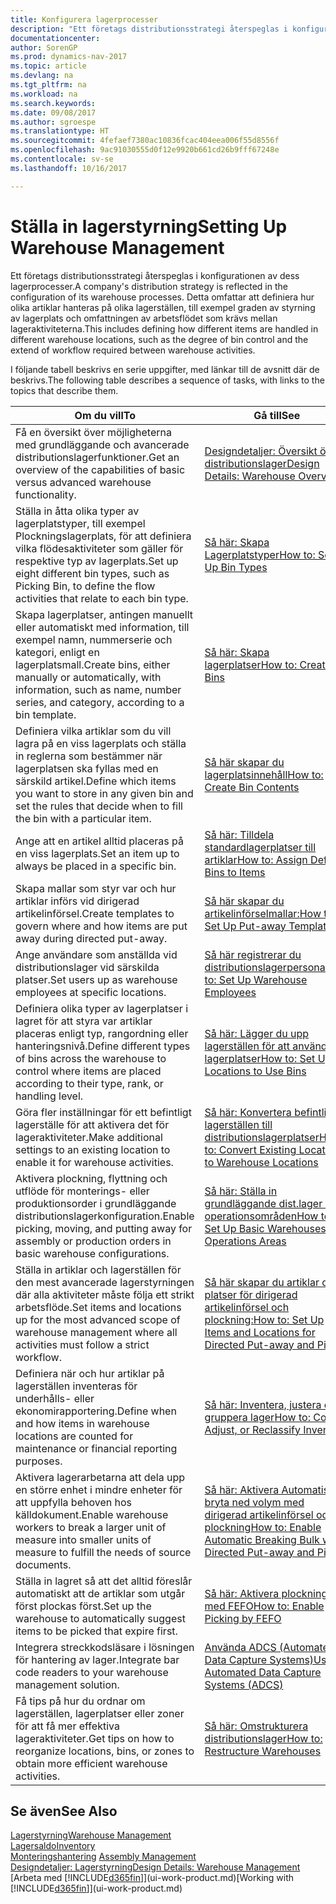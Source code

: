 ```yaml
---
title: Konfigurera lagerprocesser
description: "Ett företags distributionsstrategi återspeglas i konfigurationen av dess lagerprocesser. Detta omfattar att definiera hur olika artiklar hanteras på olika lagerställen, till exempel graden av styrning av lagerplats och omfattningen av arbetsflödet som krävs mellan lageraktiviteterna."
documentationcenter: 
author: SorenGP
ms.prod: dynamics-nav-2017
ms.topic: article
ms.devlang: na
ms.tgt_pltfrm: na
ms.workload: na
ms.search.keywords: 
ms.date: 09/08/2017
ms.author: sgroespe
ms.translationtype: HT
ms.sourcegitcommit: 4fefaef7380ac10836fcac404eea006f55d8556f
ms.openlocfilehash: 9ac91030555d0f12e9920b661cd26b9fff67248e
ms.contentlocale: sv-se
ms.lasthandoff: 10/16/2017

---
```

# <a name="setting-up-warehouse-management"></a><span data-ttu-id="d236d-104">Ställa in lagerstyrning</span><span class="sxs-lookup"><span data-stu-id="d236d-104">Setting Up Warehouse Management</span></span>
<span data-ttu-id="d236d-105">Ett företags distributionsstrategi återspeglas i konfigurationen av dess lagerprocesser.</span><span class="sxs-lookup"><span data-stu-id="d236d-105">A company's distribution strategy is reflected in the configuration of its warehouse processes.</span></span> <span data-ttu-id="d236d-106">Detta omfattar att definiera hur olika artiklar hanteras på olika lagerställen, till exempel graden av styrning av lagerplats och omfattningen av arbetsflödet som krävs mellan lageraktiviteterna.</span><span class="sxs-lookup"><span data-stu-id="d236d-106">This includes defining how different items are handled in different warehouse locations, such as the degree of bin control and the extend of workflow required between warehouse activities.</span></span>  

 <span data-ttu-id="d236d-107">I följande tabell beskrivs en serie uppgifter, med länkar till de avsnitt där de beskrivs.</span><span class="sxs-lookup"><span data-stu-id="d236d-107">The following table describes a sequence of tasks, with links to the topics that describe them.</span></span>   

|<span data-ttu-id="d236d-108">**Om du vill**</span><span class="sxs-lookup"><span data-stu-id="d236d-108">**To**</span></span>|<span data-ttu-id="d236d-109">**Gå till**</span><span class="sxs-lookup"><span data-stu-id="d236d-109">**See**</span></span>|  
|------------|-------------|  
|<span data-ttu-id="d236d-110">Få en översikt över möjligheterna med grundläggande och avancerade distributionslagerfunktioner.</span><span class="sxs-lookup"><span data-stu-id="d236d-110">Get an overview of the capabilities of basic versus advanced warehouse functionality.</span></span>|[<span data-ttu-id="d236d-111">Designdetaljer: Översikt över distributionslager</span><span class="sxs-lookup"><span data-stu-id="d236d-111">Design Details: Warehouse Overview</span></span>](design-details-warehouse-overview.md)|  
|<span data-ttu-id="d236d-112">Ställa in åtta olika typer av lagerplatstyper, till exempel Plockningslagerplats, för att definiera vilka flödesaktiviteter som gäller för respektive typ av lagerplats.</span><span class="sxs-lookup"><span data-stu-id="d236d-112">Set up eight different bin types, such as Picking Bin, to define the flow activities that relate to each bin type.</span></span>|[<span data-ttu-id="d236d-113">Så här: Skapa Lagerplatstyper</span><span class="sxs-lookup"><span data-stu-id="d236d-113">How to: Set Up Bin Types</span></span>](warehouse-how-to-set-up-bin-types.md)|  
|<span data-ttu-id="d236d-114">Skapa lagerplatser, antingen manuellt eller automatiskt med information, till exempel namn, nummerserie och kategori, enligt en lagerplatsmall.</span><span class="sxs-lookup"><span data-stu-id="d236d-114">Create bins, either manually or automatically, with information, such as name, number series, and category, according to a bin template.</span></span>|[<span data-ttu-id="d236d-115">Så här: Skapa lagerplatser</span><span class="sxs-lookup"><span data-stu-id="d236d-115">How to: Create Bins</span></span>](warehouse-how-to-create-individual-bins.md)|  
|<span data-ttu-id="d236d-116">Definiera vilka artiklar som du vill lagra på en viss lagerplats och ställa in reglerna som bestämmer när lagerplatsen ska fyllas med en särskild artikel.</span><span class="sxs-lookup"><span data-stu-id="d236d-116">Define which items you want to store in any given bin and set the rules that decide when to fill the bin with a particular item.</span></span>|[<span data-ttu-id="d236d-117">Så här skapar du lagerplatsinnehåll</span><span class="sxs-lookup"><span data-stu-id="d236d-117">How to: Create Bin Contents</span></span>](warehouse-how-to-set-up-bin-contents.md)|  
|<span data-ttu-id="d236d-118">Ange att en artikel alltid placeras på en viss lagerplats.</span><span class="sxs-lookup"><span data-stu-id="d236d-118">Set an item up to always be placed in a specific bin.</span></span>|[<span data-ttu-id="d236d-119">Så här: Tilldela standardlagerplatser till artiklar</span><span class="sxs-lookup"><span data-stu-id="d236d-119">How to: Assign Default Bins to Items</span></span>](warehouse-how-to-assign-default-bins-to-items.md)|
|<span data-ttu-id="d236d-120">Skapa mallar som styr var och hur artiklar införs vid dirigerad artikelinförsel.</span><span class="sxs-lookup"><span data-stu-id="d236d-120">Create templates to govern where and how items are put away during directed put-away.</span></span>|[<span data-ttu-id="d236d-121">Så här skapar du artikelinförselmallar:</span><span class="sxs-lookup"><span data-stu-id="d236d-121">How to: Set Up Put-away Templates</span></span>](warehouse-how-to-set-up-put-away-templates.md)|
|<span data-ttu-id="d236d-122">Ange användare som anställda vid distributionslager vid särskilda platser.</span><span class="sxs-lookup"><span data-stu-id="d236d-122">Set users up as warehouse employees at specific locations.</span></span>|[<span data-ttu-id="d236d-123">Så här registrerar du distributionslagerpersonal</span><span class="sxs-lookup"><span data-stu-id="d236d-123">How to: Set Up Warehouse Employees</span></span>](warehouse-how-to-set-up-warehouse-employees.md)|
|<span data-ttu-id="d236d-124">Definiera olika typer av lagerplatser i lagret för att styra var artiklar placeras enligt typ, rangordning eller hanteringsnivå.</span><span class="sxs-lookup"><span data-stu-id="d236d-124">Define different types of bins across the warehouse to control where items are placed according to their type, rank, or handling level.</span></span>|[<span data-ttu-id="d236d-125">Så här: Lägger du upp lagerställen för att använda lagerplatser</span><span class="sxs-lookup"><span data-stu-id="d236d-125">How to: Set Up Locations to Use Bins</span></span>](warehouse-how-to-set-up-locations-to-use-bins.md)|
|<span data-ttu-id="d236d-126">Göra fler inställningar för ett befintligt lagerställe för att aktivera det för lageraktiviteter.</span><span class="sxs-lookup"><span data-stu-id="d236d-126">Make additional settings to an existing location to enable it for warehouse activities.</span></span>|[<span data-ttu-id="d236d-127">Så här: Konvertera befintliga lagerställen till distributionslagerplatser</span><span class="sxs-lookup"><span data-stu-id="d236d-127">How to: Convert Existing Locations to Warehouse Locations</span></span>](warehouse-how-to-convert-existing-locations-to-warehouse-locations.md)|
|<span data-ttu-id="d236d-128">Aktivera plockning, flyttning och utflöde för monterings- eller produktionsorder i grundläggande distributionslagerkonfiguration.</span><span class="sxs-lookup"><span data-stu-id="d236d-128">Enable picking, moving, and putting away for assembly or production orders in basic warehouse configurations.</span></span>|[<span data-ttu-id="d236d-129">Så här: Ställa in grundläggande dist.lager med operationsområden</span><span class="sxs-lookup"><span data-stu-id="d236d-129">How to: Set Up Basic Warehouses with Operations Areas</span></span>](warehouse-how-to-set-up-basic-warehouses-with-operations-areas.md)|  
|<span data-ttu-id="d236d-130">Ställa in artiklar och lagerställen för den mest avancerade lagerstyrningen där alla aktiviteter måste följa ett strikt arbetsflöde.</span><span class="sxs-lookup"><span data-stu-id="d236d-130">Set items and locations up for the most advanced scope of warehouse management where all activities must follow a strict workflow.</span></span>|[<span data-ttu-id="d236d-131">Så här skapar du artiklar och platser för dirigerad artikelinförsel och plockning:</span><span class="sxs-lookup"><span data-stu-id="d236d-131">How to: Set Up Items and Locations for Directed Put-away and Pick</span></span>](warehouse-how-to-set-up-items-for-directed-put-away-and-pick.md)|  
|<span data-ttu-id="d236d-132">Definiera när och hur artiklar på lagerställen inventeras för underhålls- eller ekonomirapportering.</span><span class="sxs-lookup"><span data-stu-id="d236d-132">Define when and how items in warehouse locations are counted for maintenance or financial reporting purposes.</span></span>|[<span data-ttu-id="d236d-133">Så här: Inventera, justera eller gruppera lager</span><span class="sxs-lookup"><span data-stu-id="d236d-133">How to: Count, Adjust, or Reclassify Inventory</span></span>](inventory-how-count-adjust-reclassify.md)|
|<span data-ttu-id="d236d-134">Aktivera lagerarbetarna att dela upp en större enhet i mindre enheter för att uppfylla behoven hos källdokument.</span><span class="sxs-lookup"><span data-stu-id="d236d-134">Enable warehouse workers to break a larger unit of measure into smaller units of measure to fulfill the needs of source documents.</span></span>|[<span data-ttu-id="d236d-135">Så här: Aktivera Automatisk bryta ned volym med dirigerad artikelinförsel och plockning</span><span class="sxs-lookup"><span data-stu-id="d236d-135">How to: Enable Automatic Breaking Bulk with Directed Put-away and Pick</span></span>](warehouse-enable-automatic-breaking-bulk-with-directed-put-away-and-pick.md)|  
|<span data-ttu-id="d236d-136">Ställa in lagret så att det alltid föreslår automatiskt att de artiklar som utgår först plockas först.</span><span class="sxs-lookup"><span data-stu-id="d236d-136">Set up the warehouse to automatically suggest items to be picked that expire first.</span></span>|[<span data-ttu-id="d236d-137">Så här: Aktivera plockning med FEFO</span><span class="sxs-lookup"><span data-stu-id="d236d-137">How to: Enable Picking by FEFO</span></span>](warehouse-picking-by-fefo.md)|
|<span data-ttu-id="d236d-138">Integrera streckkodsläsare i lösningen för hantering av lager.</span><span class="sxs-lookup"><span data-stu-id="d236d-138">Integrate bar code readers to your warehouse management solution.</span></span>|[<span data-ttu-id="d236d-139">Använda ADCS (Automated Data Capture Systems)</span><span class="sxs-lookup"><span data-stu-id="d236d-139">Use Automated Data Capture Systems (ADCS)</span></span>](warehouse-use-automated-data-capture-systems-adcs.md)|  
|<span data-ttu-id="d236d-140">Få tips på hur du ordnar om lagerställen, lagerplatser eller zoner för att få mer effektiva lageraktiviteter.</span><span class="sxs-lookup"><span data-stu-id="d236d-140">Get tips on how to reorganize locations, bins, or zones to obtain more efficient warehouse activities.</span></span>|[<span data-ttu-id="d236d-141">Så här: Omstrukturera distributionslager</span><span class="sxs-lookup"><span data-stu-id="d236d-141">How to: Restructure Warehouses</span></span>](warehouse-how-to-restructure-warehouses.md)|  

## <a name="see-also"></a><span data-ttu-id="d236d-142">Se även</span><span class="sxs-lookup"><span data-stu-id="d236d-142">See Also</span></span>  
[<span data-ttu-id="d236d-143">Lagerstyrning</span><span class="sxs-lookup"><span data-stu-id="d236d-143">Warehouse Management</span></span>](warehouse-manage-warehouse.md)  
[<span data-ttu-id="d236d-144">Lagersaldo</span><span class="sxs-lookup"><span data-stu-id="d236d-144">Inventory</span></span>](inventory-manage-inventory.md)  
<span data-ttu-id="d236d-145">[Monteringshantering](assembly-assemble-items.md)  </span><span class="sxs-lookup"><span data-stu-id="d236d-145">[Assembly Management](assembly-assemble-items.md)  </span></span>  
[<span data-ttu-id="d236d-146">Designdetaljer: Lagerstyrning</span><span class="sxs-lookup"><span data-stu-id="d236d-146">Design Details: Warehouse Management</span></span>](design-details-warehouse-management.md)  
<span data-ttu-id="d236d-147">[Arbeta med [!INCLUDE[d365fin](includes/d365fin_md.md)]](ui-work-product.md)</span><span class="sxs-lookup"><span data-stu-id="d236d-147">[Working with [!INCLUDE[d365fin](includes/d365fin_md.md)]](ui-work-product.md)</span></span>

